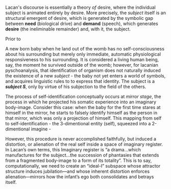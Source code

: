 Lacan's discourse is essentially a theory *of* desire, where the individual subject is animated entirely by desire. More precisely, the *subject* itself is an structural emergent of desire, which is generated by the symbolic gap between **need** (biological drive) and **demand** (speech), which generates **desire** (the ineliminable remainder) and, with it, the subject.

Prior to 

A new born baby when he land out of the womb has no self-consciousness about his surrounding but merely only immediate, automatic physiological responsiveness to his surrounding. It is considered a living human being, say, the moment he survived outside of the womb; however, for lacanian pyschoanalysis, that identification of organism does not naturally induced the existence of a new *subject* - the baby not yet enters a world of symbols, and acquires linguistic rules to to express that identity. The subject is a ***subject* *S***, only by virtue of his subjection to the field of the others. 

The process of self-identification conceptually occurs at *mirror stage*, the process in which he projected his somatic experience into an imaginary body-image. Consider this case: when the baby for the first time stares at himself in the mirror, he starts to falsely identify himself as the person in that mirror, which was only a projection of himself. This mapping from self to self-identification - the 3-dimentional entity (self), squeezed into a 2-dimentional imagine -

However, this procedure is never accomplished faithfully, but induced a distortion, or alienation of the real self inside a space of imaginary register. In Lacan’s own terms, this Imaginary register is “a drama…which manufactures for the subject…the succession of phantasies that extends from a fragmented body-image to a form of its totality”. This is to say, computationally, we need to create an “ideal-I” subspace whose attractor structure induces jubilation—and whose inherent distortion enforces alienation—mirrors how the infant’s ego both consolidates and betrays itself.


